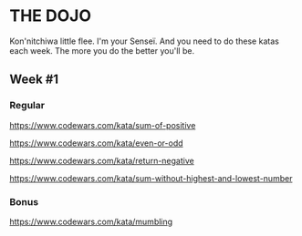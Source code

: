# THE DOJO

Kon'nitchiwa little flee. 
I'm your Senseï.
And you need to do these katas each week.
The more you do the better you'll be.

## Week #1
### Regular

https://www.codewars.com/kata/sum-of-positive

https://www.codewars.com/kata/even-or-odd

https://www.codewars.com/kata/return-negative

https://www.codewars.com/kata/sum-without-highest-and-lowest-number

### Bonus
https://www.codewars.com/kata/mumbling
